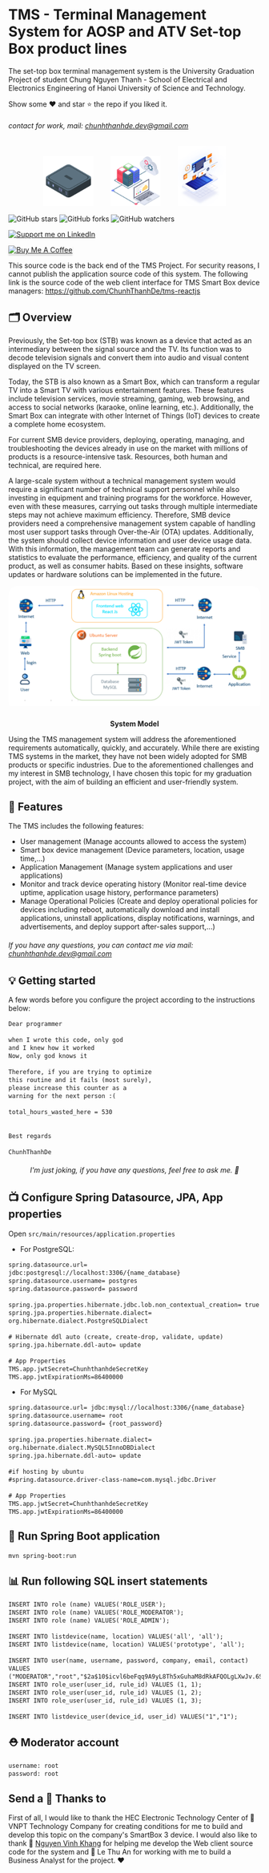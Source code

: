 # TMS - Terminal Management System for AOSP and ATV Set-top Box product lines

The set-top box terminal management system is the University Graduation Project of student Chung Nguyen Thanh - School of Electrical and Electronics Engineering of Hanoi University of Science and Technology.

Show some ❤️ and star ⭐ the repo if you liked it.

###### contact for work, mail: chunhthanhde.dev@gmail.com

<p align="center">
  <img src="media/logo/box.png" height="100px" style="margin-right: 30px;" />
  <img src="media/logo/database-management.png" height="100px" style="margin-right: 30px;" />
  <img src="media/logo/aosp-atv.png" height="120px" />
</p>

![GitHub stars](https://img.shields.io/github/stars/chunhthanhde/Food-Restaurant-UI?style=social)
![GitHub forks](https://img.shields.io/github/forks/chunhthanhde/Food-Restaurant-UI?style=social)
![GitHub watchers](https://img.shields.io/github/watchers/chunhthanhde/Food-Restaurant-UI?style=social)

<a href="https://www.linkedin.com/in/chunhthanhde/">
  <img src="https://img.shields.io/badge/Support-Recommend%2FEndorse%20me%20on%20Linkedin-blue?style=for-the-badge&logo=linkedin" alt="Support me on LinkedIn" />
</a>

<br>

<a href="https://www.buymeacoffee.com/chunhthanhde" target="_blank"><img src="https://www.buymeacoffee.com/assets/img/custom_images/yellow_img.png" alt="Buy Me A Coffee" style="height: 41px !important;width: 174px !important;box-shadow: 0px 3px 2px 0px rgba(190, 190, 190, 0.5) !important;-webkit-box-shadow: 0px 3px 2px 0px rgba(190, 190, 190, 0.5) !important;" ></a>

This source code is the back end of the TMS Project. For security reasons, I cannot publish the application source code of this system. The following link is the source code of the web client interface for TMS Smart Box device managers: https://github.com/ChunhThanhDe/tms-reactjs

## 🗂️ Overview

Previously, the Set-top box (STB) was known as a device that acted as an intermediary between the signal source and the
TV. Its function was to decode television signals and convert them into audio and visual content displayed on the TV
screen.

Today, the STB is also known as a Smart Box, which can transform a regular TV into a Smart TV with various entertainment
features. These features include television services, movie streaming, gaming, web browsing, and access to social
networks (karaoke, online learning, etc.). Additionally, the Smart Box can integrate with other Internet of Things (IoT)
devices to create a complete home ecosystem.

For current SMB device providers, deploying, operating, managing, and troubleshooting the devices already in use on the
market with millions of products is a resource-intensive task. Resources, both human and technical, are required here.

A large-scale system without a technical management system would require a significant number of technical support
personnel while also investing in equipment and training programs for the workforce. However, even with these measures,
carrying out tasks through multiple intermediate steps may not achieve maximum efficiency. Therefore, SMB device
providers need a comprehensive management system capable of handling most user support tasks through Over-the-Air (OTA)
updates. Additionally, the system should collect device information and user device usage data. With this information,
the management team can generate reports and statistics to evaluate the performance, efficiency, and quality of the
current product, as well as consumer habits. Based on these insights, software updates or hardware solutions can be
implemented in the future.

<div style="display: flex; justify-content: center;">
  <div style="border-radius: 20px; overflow: hidden; padding-bottom: 10px;">
    <img src="media/img/System_Model.png" style="max-height: 300px;">
  </div>
</div>

<p align="center"><strong>System Model</strong></p>

Using the TMS management system will address the aforementioned requirements automatically, quickly, and accurately.
While there are existing TMS systems in the market, they have not been widely adopted for SMB products or specific
industries. Due to the aforementioned challenges and my interest in SMB technology, I have chosen this topic for my
graduation project, with the aim of building an efficient and user-friendly system.

## 🌟 Features

The TMS includes the following features:

- User management (Manage accounts allowed to access the system)
- Smart box device management (Device parameters, location, usage time,...)
- Application Management (Manage system applications and user applications)
- Monitor and track device operating history (Monitor real-time device uptime, application usage history, performance
  parameters)
- Manage Operational Policies (Create and deploy operational policies for devices including reboot, automatically
  download and install applications, uninstall applications, display notifications, warnings, and advertisements, and deploy
  support after-sales support,...)

###### If you have any questions, you can contact me via mail: chunhthanhde.dev@gmail.com

## 💡 Getting started

A few words before you configure the project according to the instructions below:

```
Dear programmer

when I wrote this code, only god
and I knew how it worked
Now, only god knows it

Therefore, if you are trying to optimize
this routine and it fails (most surely),
please increase this counter as a
warning for the next person :(

total_hours_wasted_here = 530
 
 
Best regards

ChunhThanhDe
```

<div align="center">

###### *I'm just joking, if you have any questions, feel free to ask me. 👯*

</div>

## 📺 Configure Spring Datasource, JPA, App properties

Open `src/main/resources/application.properties`

- For PostgreSQL:

```
spring.datasource.url= jdbc:postgresql://localhost:3306/{name_database}
spring.datasource.username= postgres
spring.datasource.password= password

spring.jpa.properties.hibernate.jdbc.lob.non_contextual_creation= true
spring.jpa.properties.hibernate.dialect= org.hibernate.dialect.PostgreSQLDialect

# Hibernate ddl auto (create, create-drop, validate, update)
spring.jpa.hibernate.ddl-auto= update

# App Properties
TMS.app.jwtSecret=ChunhthanhdeSecretKey
TMS.app.jwtExpirationMs=86400000
```

- For MySQL

```
spring.datasource.url= jdbc:mysql://localhost:3306/{name_database}
spring.datasource.username= root
spring.datasource.password= {root_password}

spring.jpa.properties.hibernate.dialect= org.hibernate.dialect.MySQL5InnoDBDialect
spring.jpa.hibernate.ddl-auto= update

#if hosting by ubuntu
#spring.datasource.driver-class-name=com.mysql.jdbc.Driver

# App Properties
TMS.app.jwtSecret=ChunhthanhdeSecretKey
TMS.app.jwtExpirationMs=86400000
```

## 🍃 Run Spring Boot application

```
mvn spring-boot:run
```

## 📊 Run following SQL insert statements

```
INSERT INTO role (name) VALUES('ROLE_USER');
INSERT INTO role (name) VALUES('ROLE_MODERATOR');
INSERT INTO role (name) VALUES('ROLE_ADMIN');

INSERT INTO listdevice(name, location) VALUES('all', 'all');
INSERT INTO listdevice(name, location) VALUES('prototype', 'all');

INSERT INTO user(name, username, password, company, email, contact) VALUES ("MODERATOR","root","$2a$10$icvl6beFqq9A9yL8Th5xGuhaM8dRkAFQOLgLXwJv.6SUX3lqOPWXu","none","none",0);
INSERT INTO role_user(user_id, rule_id) VALUES (1, 1); 
INSERT INTO role_user(user_id, rule_id) VALUES (1, 2); 
INSERT INTO role_user(user_id, rule_id) VALUES (1, 3);

INSERT INTO listdevice_user(device_id, user_id) VALUES("1","1");
```

## ⛑️ Moderator account

```
username: root
password: root
```

## Send a 💝 Thanks to 

First of all, I would like to thank the HEC Electronic Technology Center of 🏢 VNPT Technology Company for creating
conditions for me to build and develop this topic on the company's SmartBox 3 device. I would also like to thank 💝 [Nguyen
Vinh Khang](https://github.com/NguyenVinhKhang) for helping me develop the Web client source code for the system and 💝 Le Thu An for working with me to build a
Business Analyst for the project. ❤️ 


